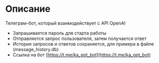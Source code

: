# Описание
Телеграм-бот, который взаимодействует с API OpenAI
 - Запрашивается пароль для старта работы
 - Отправляется запрос пользователя, затем получается ответ
 - История запросов и ответов сохраняется, для примера в файле (message_history.db)
 - Ссылка на бот [https://t.me/ka_gpt_bot](https://t.me/ka_gpt_bot)